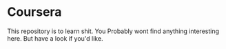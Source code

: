 # Coursera
This repository is to learn shit. You Probably wont find anything interesting here. But have a look if you'd like.
